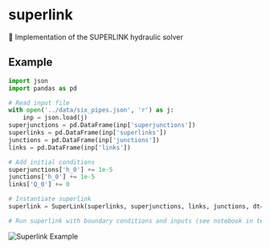 # superlink
🚰 Implementation of the SUPERLINK hydraulic solver

## Example

```python
import json
import pandas as pd

# Read input file
with open('../data/six_pipes.json', 'r') as j:
    inp = json.load(j)
superjunctions = pd.DataFrame(inp['superjunctions'])
superlinks = pd.DataFrame(inp['superlinks'])
junctions = pd.DataFrame(inp['junctions'])
links = pd.DataFrame(inp['links'])

# Add initial conditions
superjunctions['h_0'] += 1e-5
junctions['h_0'] += 1e-5
links['Q_0'] += 0

# Instantiate superlink
superlink = SuperLink(superlinks, superjunctions, links, junctions, dt=1e-6)

# Run superlink with boundary conditions and inputs (see notebook in test folder)...
```

![Superlink Example](https://s3.us-east-2.amazonaws.com/mdbartos-img/superlink/superlink_test.png)
